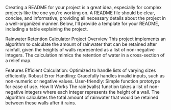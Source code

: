 
Creating a README for your project is a great idea, especially for complex projects like the one you're working on. A README file should be clear, concise, and informative, providing all necessary details about the project in a well-organized manner. Below, I'll provide a template for your README, including a table explaining the project.

Rainwater Retention Calculator
Project Overview
This project implements an algorithm to calculate the amount of rainwater that can be retained after rainfall, given the heights of walls represented as a list of non-negative integers. The calculation mimics the retention of water in a cross-section of a relief map.

Features
Efficient Calculation: Optimized to handle lists of varying sizes efficiently.
Robust Error Handling: Gracefully handles invalid inputs, such as non-numeric or negative values.
User-friendly: Simple function prototype for ease of use.
How It Works
The rain(walls) function takes a list of non-negative integers where each integer represents the height of a wall. The algorithm calculates the total amount of rainwater that would be retained between these walls after it rains.
